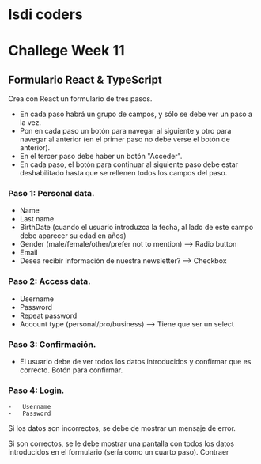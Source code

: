 # Isdi coders

# Challege Week 11

## Formulario React & TypeScript

Crea con React un formulario de tres pasos.

-   En cada paso habrá un grupo de campos, y sólo se debe ver un paso a la vez.
-   Pon en cada paso un botón para navegar al siguiente y otro para navegar al anterior (en el primer paso no debe verse el botón de anterior).
-   En el tercer paso debe haber un botón "Acceder".
-   En cada paso, el botón para continuar al siguiente paso debe estar deshabilitado hasta que se rellenen todos los campos del paso.

### Paso 1: Personal data.

-   Name
-   Last name
-   BirthDate (cuando el usuario introduzca la fecha, al lado de este campo debe aparecer su edad en años)
-   Gender (male/female/other/prefer not to mention) --> Radio button
-   Email
-   Desea recibir información de nuestra newsletter? --> Checkbox

### Paso 2: Access data.

-   Username
-   Password
-   Repeat password
-   Account type (personal/pro/business) --> Tiene que ser un select

### Paso 3: Confirmación.

-   El usuario debe de ver todos los datos introducidos y confirmar que es correcto. Botón para confirmar.

### Paso 4: Login.

    -   Username
    -   Password

Si los datos son incorrectos, se debe de mostrar un mensaje de error.

Si son correctos, se le debe mostrar una pantalla con todos los datos introducidos en el formulario (sería como un cuarto paso).
Contraer
